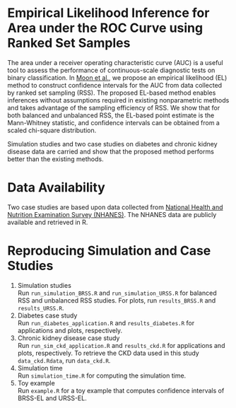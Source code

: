# Empirical Likelihood Inference for Area under the ROC Curve using Ranked Set Samples

The area under a receiver operating characteristic curve (AUC) is a useful tool to assess the performance of continuous-scale diagnostic tests on binary classification. 
In [Moon et al.](https://arxiv.org/abs/2010.12185), we propose an empirical likelihood (EL) method to construct confidence intervals for the AUC from data 
collected by ranked set sampling (RSS). The proposed EL-based method enables inferences without assumptions required in existing nonparametric methods and 
takes advantage of the sampling efficiency of RSS. We show that for both balanced and unbalanced RSS, the EL-based point estimate is the Mann-Whitney statistic, 
and confidence intervals can be obtained from a scaled chi-square distribution. 

Simulation studies and two case studies on diabetes and chronic kidney disease data are carried and show that the proposed method performs better than the existing methods.

# Data Availability
Two case studies are based upon data collected from [National Health and Nutrition Examination Survey (NHANES)](https://www.cdc.gov/nchs/nhanes/). 
The NHANES data are publicly available and retrieved in R.

# Reproducing Simulation and Case Studies
1. Simulation studies \
Run `run_simulation_BRSS.R` and `run_simulation_URSS.R` for balanced RSS and unbalanced RSS studies. For plots, run `results_BRSS.R` and `results_URSS.R`.
2. Diabetes case study \
Run `run_diabetes_application.R` and `results_diabetes.R` for applications and plots, respectively.
3. Chronic kidney disease case study \
Run `run_sim_ckd_application.R` and `results_ckd.R` for applications and plots, respectively. To retrieve the CKD data used in this study `data_ckd.Rdata`, run `data_ckd.R`.
4. Simulation time \
Run `simulation_time.R` for computing the simulation time.
6. Toy example \
Run `example.R` for a toy example that computes confidence intervals of BRSS-EL and URSS-EL.
